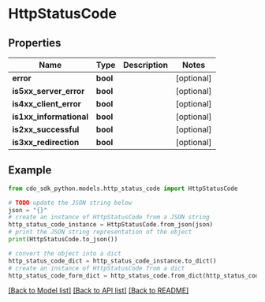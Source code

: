 # HttpStatusCode


## Properties

Name | Type | Description | Notes
------------ | ------------- | ------------- | -------------
**error** | **bool** |  | [optional] 
**is5xx_server_error** | **bool** |  | [optional] 
**is4xx_client_error** | **bool** |  | [optional] 
**is1xx_informational** | **bool** |  | [optional] 
**is2xx_successful** | **bool** |  | [optional] 
**is3xx_redirection** | **bool** |  | [optional] 

## Example

```python
from cdo_sdk_python.models.http_status_code import HttpStatusCode

# TODO update the JSON string below
json = "{}"
# create an instance of HttpStatusCode from a JSON string
http_status_code_instance = HttpStatusCode.from_json(json)
# print the JSON string representation of the object
print(HttpStatusCode.to_json())

# convert the object into a dict
http_status_code_dict = http_status_code_instance.to_dict()
# create an instance of HttpStatusCode from a dict
http_status_code_form_dict = http_status_code.from_dict(http_status_code_dict)
```
[[Back to Model list]](../README.md#documentation-for-models) [[Back to API list]](../README.md#documentation-for-api-endpoints) [[Back to README]](../README.md)


